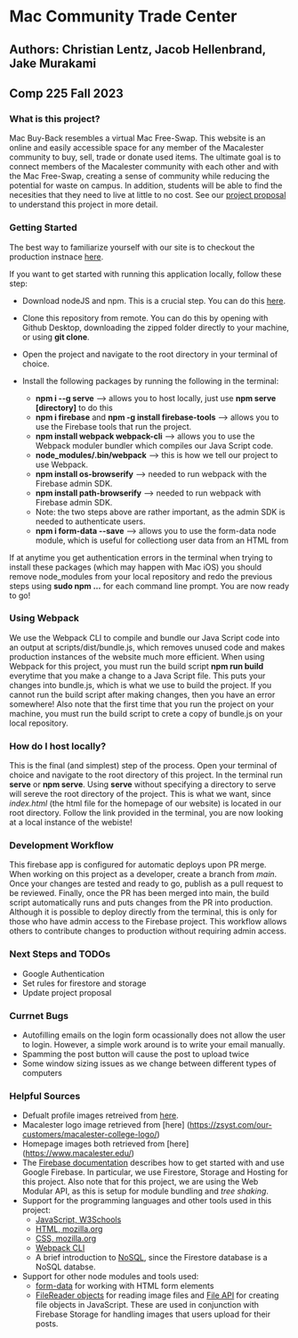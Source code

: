 # Mac Community Trade Center
## Authors: Christian Lentz, Jacob Hellenbrand, Jake Murakami 
## Comp 225 Fall 2023

### What is this project?
Mac Buy-Back resembles a virtual Mac Free-Swap. This website is an online and easily accessible space for any member of the Macalester community to buy, sell, trade or donate used items. The ultimate goal is to connect members of the Macalester community with each other and with the Mac Free-Swap, creating a sense of community while reducing the potential for waste on campus. In addition, students will be able to find the necesities that they need to live at little to no cost. See our [project proposal](projectProposal.pdf) to understand this project in more detail.

### Getting Started 
The best way to familiarize yourself with our site is to checkout the production instnace [here](https://mac-community-trade-center.web.app/). 

If you want to get started with running this application locally, follow these step:

- Download nodeJS and npm. This is a crucial step. You can do this [here](https://nodejs.org/en/download).
- Clone this repository from remote. You can do this by opening with Github Desktop, downloading the zipped folder directly to your machine, or using **git clone**.
- Open the project and navigate to the root directory in your terminal of choice.
- Install the following packages by running the following in the terminal: 

  - **npm i --g serve** --> allows you to host locally, just use **npm serve [directory]** to do this 
  - **npm i firebase** and **npm -g install firebase-tools** --> allows you to use the Firebase tools that run the project.
  - **npm install webpack webpack-cli** --> allows you to use the Webpack moduler bundler which compiles our Java Script code.
  - **node_modules/.bin/webpack** --> this is how we tell our project to use Webpack.
  - **npm install os-browserify** --> needed to run webpack with the Firebase admin SDK.
  - **npm install path-browserify** --> needed to run webpack with Firebase admin SDK.
  - Note: the two steps above are rather important, as the admin SDK is needed to authenticate users. 
  - **npm i form-data --save** --> allows you to use the form-data node module, which is useful for collectiong user data from an HTML from
 
If at anytime you get authentication errors in the terminal when trying to install these packages (which may happen with Mac iOS) you should remove node_modules from your local repository and redo the previous steps using **sudo npm ...** for each command line prompt. You are now ready to go!

### Using Webpack 

We use the Webpack CLI to compile and bundle our Java Script code into an output at scripts/dist/bundle.js, which removes unused code and makes production instances of the website much more efficient. When using Webpack for this project, you must run the build script **npm run build** everytime that you make a change to a Java Script file. This puts your changes into bundle.js, which is what we use to build the project. If you cannot run the build script after making changes, then you have an error somewhere! Also note that the first time that you run the project on your machine, you must run the build script to crete a copy of bundle.js on your local repository.  

### How do I host locally? 

This is the final (and simplest) step of the process. Open your terminal of choice and navigate to the root directory of this project. In the terminal run **serve** or **npm serve**. Using **serve** without specifying a directory to serve will sereve the root directory of the project. This is what we want, since *index.html* (the html file for the homepage of our website) is located in our root directory. Follow the link provided in the terminal, you are now looking at a local instance of the webiste!

### Development Workflow

This firebase app is configured for automatic deploys upon PR merge. When working on this project as a developer, create a branch from *main*. Once your changes are tested and ready to go, publish as a pull request to be reviewed. Finally, once the PR has been merged into main, the build script automatically runs and puts changes from the PR into production. Although it is possible to deploy directly from the terminal, this is only for those who have admin access to the Firebase project. This workflow allows others to contribute changes to production without requiring admin access. 

### Next Steps and TODOs 

- Google Authentication
- Set rules for firestore and storage
- Update project proposal

### Currnet Bugs

- Autofilling emails on the login form ocassionally does not allow the user to login. However, a simple work around is to write your email manually. 
- Spamming the post button will cause the post to upload twice 
- Some window sizing issues as we change between different types of computers

### Helpful Sources

- Defualt profile images retreived from [here](https://www.freepik.com/search?format=search&query=cartoon%20animal%20profile).
- Macalester logo image retrieved from [here] (https://zsyst.com/our-customers/macalester-college-logo/)
- Homepage images both retrieved from [here] (https://www.macalester.edu/)
- The [Firebase documentation](https://firebase.google.com/docs?hl=en&authuser=0&_gl=1*1pfdh62*_ga*ODU2OTQzNTM0LjE3MDAwNzY3NTg.*_ga_CW55HF8NVT*MTcwMTI3NTEwOC4yMS4xLjE3MDEyNzY1MzUuNjAuMC4w) describes how to get started with and use Google Firebase. In particular, we use Firestore, Storage and Hosting for this project. Also note that for this project, we are using the Web Modular API, as this is setup for module bundling and *tree shaking*. 
- Support for the programming languages and other tools used in this project: 
  - [JavaScript, W3Schools](https://www.w3schools.com/js/DEFAULT.asp)
  - [HTML, mozilla.org](https://developer.mozilla.org/en-US/docs/Web/HTML)
  - [CSS, mozilla.org](https://developer.mozilla.org/en-US/docs/Web/CSS)
  - [Webpack CLI](https://webpack.js.org/)
  - A brief introduction to [NoSQL](https://www.geeksforgeeks.org/introduction-to-nosql/), since the Firestore database is a NoSQL databse.
- Support for other node modules and tools used: 
  - [form-data](https://www.npmjs.com/package/form-data) for working with HTML form elements 
  - [FileReader objects](https://developer.mozilla.org/en-US/docs/Web/API/FileReader) for reading image files and [File API](https://developer.mozilla.org/en-US/docs/Web/API/File) for creating file objects in JavaScript. These are used in conjunction with Firebase Storage for handling images that users upload for their posts. 
